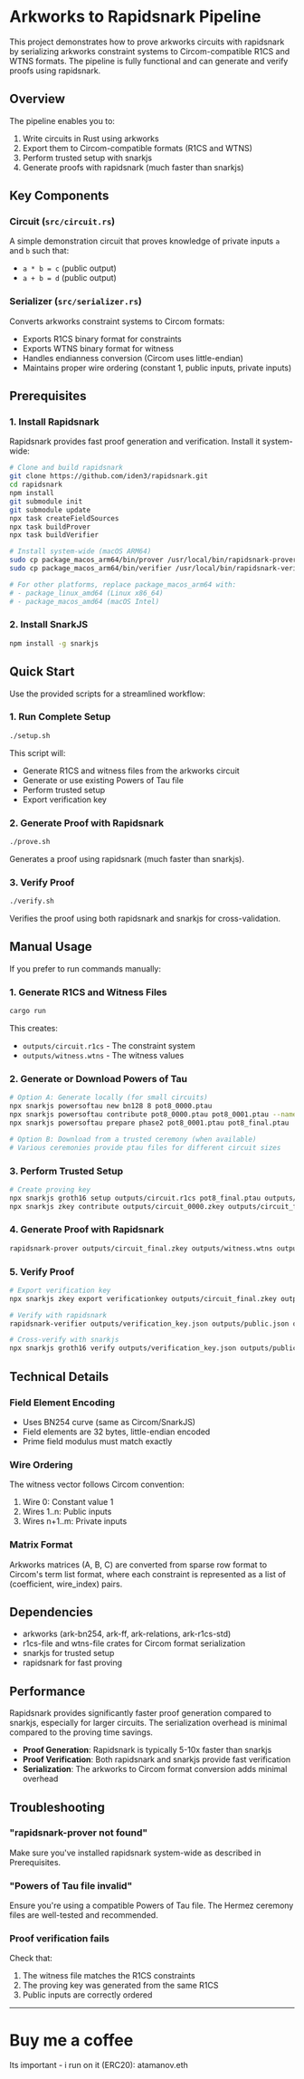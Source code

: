 # Arkworks to Rapidsnark Pipeline

This project demonstrates how to prove arkworks circuits with rapidsnark by serializing arkworks constraint systems to Circom-compatible R1CS and WTNS formats. The pipeline is fully functional and can generate and verify proofs using rapidsnark.

## Overview

The pipeline enables you to:
1. Write circuits in Rust using arkworks
2. Export them to Circom-compatible formats (R1CS and WTNS)
3. Perform trusted setup with snarkjs
4. Generate proofs with rapidsnark (much faster than snarkjs)

## Key Components

### Circuit (`src/circuit.rs`)
A simple demonstration circuit that proves knowledge of private inputs `a` and `b` such that:
- `a * b = c` (public output)
- `a + b = d` (public output)

### Serializer (`src/serializer.rs`)
Converts arkworks constraint systems to Circom formats:
- Exports R1CS binary format for constraints
- Exports WTNS binary format for witness
- Handles endianness conversion (Circom uses little-endian)
- Maintains proper wire ordering (constant 1, public inputs, private inputs)

## Prerequisites

### 1. Install Rapidsnark

Rapidsnark provides fast proof generation and verification. Install it system-wide:

```bash
# Clone and build rapidsnark
git clone https://github.com/iden3/rapidsnark.git
cd rapidsnark
npm install
git submodule init
git submodule update
npx task createFieldSources
npx task buildProver
npx task buildVerifier

# Install system-wide (macOS ARM64)
sudo cp package_macos_arm64/bin/prover /usr/local/bin/rapidsnark-prover
sudo cp package_macos_arm64/bin/verifier /usr/local/bin/rapidsnark-verifier

# For other platforms, replace package_macos_arm64 with:
# - package_linux_amd64 (Linux x86_64)
# - package_macos_amd64 (macOS Intel)
```

### 2. Install SnarkJS

```bash
npm install -g snarkjs
```

## Quick Start

Use the provided scripts for a streamlined workflow:

### 1. Run Complete Setup
```bash
./setup.sh
```

This script will:
- Generate R1CS and witness files from the arkworks circuit
- Generate or use existing Powers of Tau file
- Perform trusted setup
- Export verification key

### 2. Generate Proof with Rapidsnark
```bash
./prove.sh
```

Generates a proof using rapidsnark (much faster than snarkjs).

### 3. Verify Proof
```bash
./verify.sh
```

Verifies the proof using both rapidsnark and snarkjs for cross-validation.

## Manual Usage

If you prefer to run commands manually:

### 1. Generate R1CS and Witness Files
```bash
cargo run
```
This creates:
- `outputs/circuit.r1cs` - The constraint system
- `outputs/witness.wtns` - The witness values

### 2. Generate or Download Powers of Tau
```bash
# Option A: Generate locally (for small circuits)
npx snarkjs powersoftau new bn128 8 pot8_0000.ptau
npx snarkjs powersoftau contribute pot8_0000.ptau pot8_0001.ptau --name="First" -e="random"
npx snarkjs powersoftau prepare phase2 pot8_0001.ptau pot8_final.ptau

# Option B: Download from a trusted ceremony (when available)
# Various ceremonies provide ptau files for different circuit sizes
```

### 3. Perform Trusted Setup
```bash
# Create proving key
npx snarkjs groth16 setup outputs/circuit.r1cs pot8_final.ptau outputs/circuit_0000.zkey
npx snarkjs zkey contribute outputs/circuit_0000.zkey outputs/circuit_final.zkey --name="Main" -e="random"
```

### 4. Generate Proof with Rapidsnark
```bash
rapidsnark-prover outputs/circuit_final.zkey outputs/witness.wtns outputs/proof.json outputs/public.json
```

### 5. Verify Proof
```bash
# Export verification key
npx snarkjs zkey export verificationkey outputs/circuit_final.zkey outputs/verification_key.json

# Verify with rapidsnark
rapidsnark-verifier outputs/verification_key.json outputs/public.json outputs/proof.json

# Cross-verify with snarkjs
npx snarkjs groth16 verify outputs/verification_key.json outputs/public.json outputs/proof.json
```

## Technical Details

### Field Element Encoding
- Uses BN254 curve (same as Circom/SnarkJS)
- Field elements are 32 bytes, little-endian encoded
- Prime field modulus must match exactly

### Wire Ordering
The witness vector follows Circom convention:
1. Wire 0: Constant value 1
2. Wires 1..n: Public inputs
3. Wires n+1..m: Private inputs

### Matrix Format
Arkworks matrices (A, B, C) are converted from sparse row format to Circom's term list format, where each constraint is represented as a list of (coefficient, wire_index) pairs.

## Dependencies
- arkworks (ark-bn254, ark-ff, ark-relations, ark-r1cs-std)
- r1cs-file and wtns-file crates for Circom format serialization
- snarkjs for trusted setup
- rapidsnark for fast proving

## Performance

Rapidsnark provides significantly faster proof generation compared to snarkjs, especially for larger circuits. The serialization overhead is minimal compared to the proving time savings.

- **Proof Generation**: Rapidsnark is typically 5-10x faster than snarkjs
- **Proof Verification**: Both rapidsnark and snarkjs provide fast verification
- **Serialization**: The arkworks to Circom format conversion adds minimal overhead

## Troubleshooting

### "rapidsnark-prover not found"
Make sure you've installed rapidsnark system-wide as described in Prerequisites.

### "Powers of Tau file invalid"
Ensure you're using a compatible Powers of Tau file. The Hermez ceremony files are well-tested and recommended.

### Proof verification fails
Check that:
1. The witness file matches the R1CS constraints
2. The proving key was generated from the same R1CS
3. Public inputs are correctly ordered

---

# Buy me a coffee 
Its important - i run on it
(ERC20): atamanov.eth
